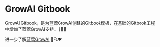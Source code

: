 # GrowAI Gitbook

GrowAI Gitbook，是为蓝莺GrowAI创建的Gitbook模板，在基础的Gitbook工程中增加了蓝莺GrowAI支持。🚀🚀🚀 

进一步了解[蓝莺GrowAI](https://www.lanyingim.com) 🤖🔍🐦
